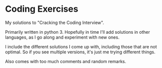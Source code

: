 # Coding Exercises

My solutions to "Cracking the Coding Interview". 

Primarily written in python 3.
Hopefully in time I'll add solutions in other languages, as I go along and experiment with new ones.

I include the different solutions I come up with, including those that are not optimal. 
So if you see multiple versions, it's just me trying different things.

Also comes with too much comments and random remarks.
